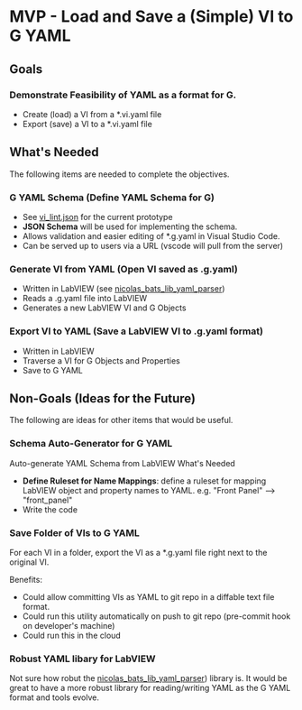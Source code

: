 # MVP - Load and Save a (Simple) VI to G YAML

## Goals
### Demonstrate Feasibility of YAML as a format for G.
- Create (load) a VI from a *.vi.yaml file
- Export (save) a VI to a *.vi.yaml file

## What's Needed
The following items are needed to complete the objectives.
### G YAML Schema (Define YAML Schema for G)
- See [vi_lint.json](../yml/vi_lint.json) for the current prototype
- **JSON Schema** will be used for implementing the schema.
- Allows validation and easier editing of *.g.yaml in Visual Studio Code.
- Can be served up to users via a URL (vscode will pull from the server)
### Generate VI from YAML (Open VI saved as .g.yaml)
- Written in LabVIEW (see [nicolas_bats_lib_yaml_parser](https://www.vipm.io/package/nicolas_bats_lib_yaml_parser/))
- Reads a .g.yaml file into LabVIEW
- Generates a new LabVIEW VI and G Objects
### Export VI to YAML (Save a LabVIEW VI to .g.yaml format)
- Written in LabVIEW
- Traverse a VI for G Objects and Properties
- Save to G YAML

## Non-Goals (Ideas for the Future)
The following are ideas for other items that would be useful.

### Schema Auto-Generator for G YAML
Auto-generate YAML Schema from LabVIEW
What's Needed
- **Define Ruleset for Name Mappings**: define a ruleset for mapping LabVIEW object and property names to YAML. e.g. "Front Panel" --> "front_panel"
- Write the code

### Save Folder of VIs to G YAML
For each VI in a folder, export the VI as a *.g.yaml file right next to the original VI.

Benefits:
- Could allow committing VIs as YAML to git repo in a diffable text file format.
- Could run this utility automatically on push to git repo (pre-commit hook on developer's machine)
- Could run this in the cloud

### Robust YAML libary for LabVIEW
Not sure how robut the [nicolas_bats_lib_yaml_parser](https://www.vipm.io/package/nicolas_bats_lib_yaml_parser/)) library is. It would be great to have a more robust library for reading/writing YAML as the G YAML format and tools evolve.
